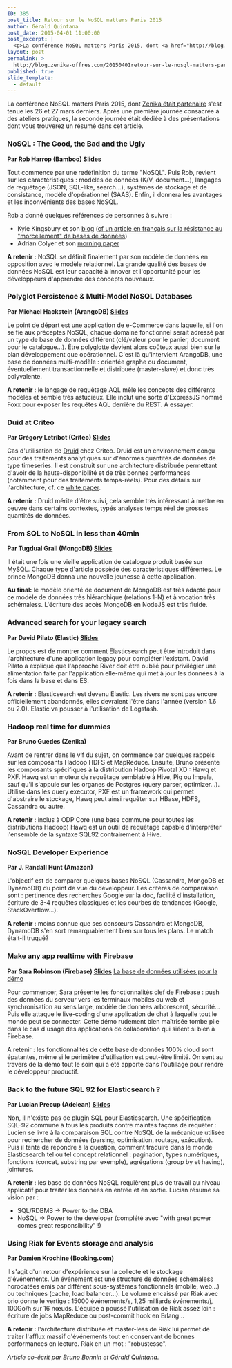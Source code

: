 ```yaml
---
ID: 385
post_title: Retour sur le NoSQL matters Paris 2015
author: Gérald Quintana
post_date: 2015-04-01 11:00:00
post_excerpt: |
  <p>La conférence NoSQL matters Paris 2015, dont <a href="http://blog.zenika.com/index.php?post/2015/02/23/Zenika-Conference-Partner-du-NoSQL-matters-Paris-2015">Zenika était partenaire</a> s'est tenue les 26 et 27 mars derniers. Après une première journée consacrée à des ateliers pratiques, la seconde journée était dédiée à des présentations dont vous trouverez un résumé dans cet article.<br /></p> <p><img src="/public/Al/NoSQLmatters/Nosqlmatters.png" alt="Nosqlmatters.png" style="display:block; margin:0 auto;" /></p>
layout: post
permalink: >
  http://blog.zenika-offres.com/20150401retour-sur-le-nosql-matters-paris-2015/
published: true
slide_template:
  - default
---
```

La conférence NoSQL matters Paris 2015, dont <a href="http://blog.zenika.com/index.php?post/2015/02/23/Zenika-Conference-Partner-du-NoSQL-matters-Paris-2015">Zenika était partenaire</a> s'est tenue les 26 et 27 mars derniers. Après une première journée consacrée à des ateliers pratiques, la seconde journée était dédiée à des présentations dont vous trouverez un résumé dans cet article.

<!--more-->
<h3>NoSQL : The Good, the Bad and the Ugly</h3>
<strong>Par Rob Harrop (Bamboo) <a href="http://t.co/YdtQjmBcmY">Slides</a></strong>

Tout commence par une redéfinition du terme "NoSQL". Puis Rob, revient sur les caractéristiques : modèles de données (K/V, document...), langages de requêtage (JSON, SQL-like, search...), systèmes de stockage et de consistance, modèle d'opérationnel (SAAS). Enfin, il donnera les avantages et les inconvénients des bases NoSQL.

Rob a donné quelques références de personnes à suivre :
<ul>
	<li>Kyle Kingsbury et son <a href="https://aphyr.com/">blog</a> (<a href="http://www.infoq.com/fr/articles/jepsen">cf un article en français sur la résistance au "morcellement" de bases de données</a>)</li>
	<li>Adrian Colyer et son <a href="http://blog.acolyer.org/">morning paper</a></li>
</ul>
<strong>A retenir :</strong> NoSQL se définit finalement par son modèle de données en opposition avec le modèle relationnel. La grande qualité des bases de données NoSQL est leur capacité à innover et l'opportunité pour les développeurs d'apprendre des concepts nouveaux.
<h3>Polyglot Persistence &amp; Multi-Model NoSQL Databases</h3>
<strong>Par Michael Hackstein (ArangoDB) <a href="http://t.co/92EhHjBF9B">Slides</a></strong>

Le point de départ est une application de e-Commerce dans laquelle, si l'on se fie aux préceptes NoSQL, chaque domaine fonctionnel serait adressé par un type de base de données différent (clé/valeur pour le panier, document pour le catalogue...). Être polyglotte devient alors coûteux aussi bien sur le plan développement que opérationnel. C'est là qu'intervient ArangoDB, une base de données multi-modèle : orientée graphe ou document, éventuellement transactionnelle et distribuée (master-slave) et donc très polyvalente.

<strong>A retenir :</strong> le langage de requêtage AQL mêle les concepts des différents modèles et semble très astucieux. Elle inclut une sorte d'ExpressJS nommé Foxx pour exposer les requêtes AQL derrière du REST. A essayer.
<h3>Duid at Criteo</h3>
<strong>Par Grégory Letribot (Criteo) <a href="http://t.co/6We3MVvym2">Slides</a></strong>

Cas d'utilisation de <a href="http://druid.io/">Druid</a> chez Criteo. Druid est un environnement conçu pour des traitements analytiques sur d'énormes quantités de données de type timeseries. Il est construit sur une architecture distribuée permettant d'avoir de la haute-disponibilité et de très bonnes performances (notamment pour des traitements temps-réels). Pour des détails sur l'architecture, cf. ce <a href="http://static.druid.io/docs/druid.pdf">white paper</a>.

<strong>A retenir :</strong> Druid mérite d'être suivi, cela semble très intéressant à mettre en oeuvre dans certains contextes, typés analyses temps réel de grosses quantités de données.
<h3>From SQL to NoSQL in less than 40min</h3>
<strong>Par Tugdual Grall (MongoDB) <a href="http://t.co/iLCboTEUDS">Slides</a></strong>

Il était une fois une vieille application de catalogue produit basée sur MySQL. Chaque type d'article possède des caractéristiques différentes. Le prince MongoDB donna une nouvelle jeunesse à cette application.

<strong>Au final:</strong> le modèle orienté de document de MongoDB est très adapté pour ce modèle de données très hiérarchique (relations 1-N) et à vocation très schémaless. L'écriture des accès MongoDB en NodeJS est très fluide.
<h3>Advanced search for your legacy search</h3>
<strong>Par David Pilato (Elastic) <a href="http://t.co/k1L5EgoBjE">Slides</a></strong>

Le propos est de montrer comment Elasticsearch peut être introduit dans l'architecture d'une application legacy pour compléter l'existant. David Pilato a expliqué que l'approche River doit être oublié pour privilégier une alimentation faite par l'application elle-même qui met à jour les données à la fois dans la base et dans ES.

<strong>A retenir :</strong> Elasticsearch est devenu Elastic. Les rivers ne sont pas encore officiellement abandonnés, elles devraient l'être dans l'année (version 1.6 ou 2.0). Elastic va pousser à l'utilisation de Logstash.
<h3>Hadoop real time for dummies</h3>
<strong>Par Bruno Guedes (Zenika)</strong>

Avant de rentrer dans le vif du sujet, on commence par quelques rappels sur les composants Hadoop HDFS et MapReduce. Ensuite, Bruno présente les composants spécifiques à la distribution Hadoop Pivotal XD : Hawq et PXF. Hawq est un moteur de requêtage semblable à Hive, Pig ou Impala, sauf qu'il s'appuie sur les organes de Postgres (query parser, optimizer...). Utilisé dans les query executor, PXF est un framework qui permet d'abstraire le stockage, Hawq peut ainsi requêter sur HBase, HDFS, Cassandra ou autre.

<strong>A retenir :</strong> inclus à ODP Core (une base commune pour toutes les distributions Hadoop) Hawq est un outil de requêtage capable d'interpréter l'ensemble de la syntaxe SQL92 contrairement à Hive.
<h3>NoSQL Developer Experience</h3>
<strong>Par J. Randall Hunt (Amazon)</strong>

L'objectif est de comparer quelques bases NoSQL (Cassandra, MongoDB et DynamoDB) du point de vue du développeur. Les critères de comparaison sont : pertinence des recherches Google sur la doc, facilité d'installation, écriture de 3-4 requêtes classiques et les courbes de tendances (Google, StackOverflow...).

<strong>A retenir :</strong> moins connue que ses consœurs Cassandra et MongoDB, DynamoDB s'en sort remarquablement bien sur tous les plans. Le match était-il truqué?
<h3>Make any app realtime with Firebase</h3>
<strong>Par Sara Robinson (Firebase) <a href="https://slidee.firebaseapp.com/presentations/nosql-matters">Slides</a></strong> <a href="https://nosql-matters.firebaseio-demo.com/">La base de données utilisées pour la démo</a>

Pour commencer, Sara présente les fonctionnalités clef de Firebase : push des données du serveur vers les terminaux mobiles ou web et synchronisation au sens large, modèle de données arborescent, sécurité... Puis elle attaque le live-coding d'une application de chat à laquelle tout le monde peut se connecter. Cette démo rudement bien maîtrisée tombe pile dans le cas d'usage des applications de collaboration qui siéent si bien à Firebase.

A retenir : les fonctionnalités de cette base de données 100% cloud sont épatantes, même si le périmètre d'utilisation est peut-être limité. On sent au travers de la démo tout le soin qui a été apporté dans l'outillage pour rendre le développeur productif.
<h3>Back to the future SQL 92 for Elasticsearch ?</h3>
<strong>Par Lucian Precup (Adelean) <a href="http://t.co/SbLQVkR2Cc">Slides</a></strong>

Non, il n'existe pas de plugin SQL pour Elasticsearch. Une spécification SQL-92 commune à tous les produits contre maintes façons de requêter : Lucien se livre à la comparaison SQL contre NoSQL de la mécanique utilisée pour rechercher de données (parsing, optimisation, routage, exécution). Puis il tente de répondre à la question, comment traduire dans le monde Elasticsearch tel ou tel concept relationnel : pagination, types numériques, fonctions (concat, substring par exemple), agrégations (group by et having), jointures.

<strong>A retenir :</strong> les base de données NoSQL requièrent plus de travail au niveau applicatif pour traiter les données en entrée et en sortie. Lucian résume sa vision par :
<ul>
	<li>SQL/RDBMS -&gt; Power to the DBA</li>
	<li>NoSQL -&gt; Power to the developer (complété avec "with great power comes great responsibility" !)</li>
</ul>
<h3>Using Riak for Events storage and analysis</h3>
<strong>Par Damien Krochine (Booking.com)</strong>

Il s'agit d'un retour d'expérience sur la collecte et le stockage d'événements. Un événement est une structure de données schemaless horodatées émis par différent sous-systèmes fonctionnels (mobile, web...) ou techniques (cache, load balancer...).
Le volume encaissé par Riak avec brio donne le vertige : 15000 événements/s, 1,25 milliards événements/j, 100Go/h sur 16 nœuds. L'équipe a poussé l'utilisation de Riak assez loin : écriture de jobs MapReduce ou post-commit hook en Erlang...

<strong>A retenir :</strong> l'architecture distribuée et master-less de Riak lui permet de traiter l'afflux massif d'événements tout en conservant de bonnes performances en lecture. Riak en un mot : "robustesse".

<em>Article co-écrit par Bruno Bonnin et Gérald Quintana</em>.